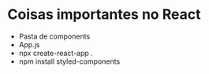 # Coisas importantes no React
* Pasta de components
* App.js
* npx create-react-app .
* npm install styled-components
